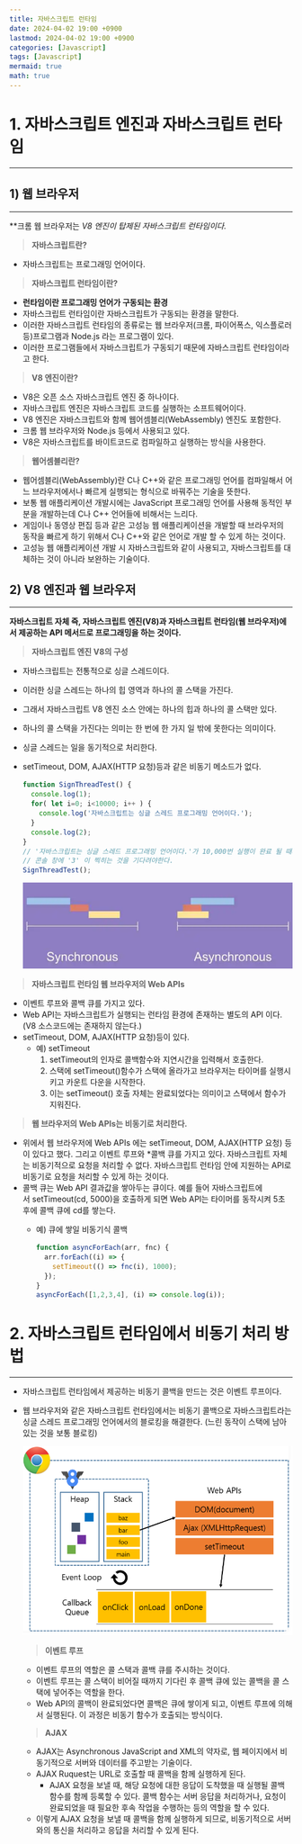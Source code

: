 ```yaml
---
title: 자바스크립트 런타임
date: 2024-04-02 19:00 +0900
lastmod: 2024-04-02 19:00 +0900
categories: [Javascript]
tags: [Javascript]
mermaid: true
math: true
---
```


# 1. **자바스크립트 엔진과 자바스크립트 런타임**

---

## 1) **웹 브라우저**

---

**크롬 웹 브라우저는 *V8 엔진이 탑제된 *자바스크립트 런타임이다.**

> **자바스크립트란?**
>
- 자바스크립트는 프로그래밍 언어이다.

> **자바스크립트 런타임이란?**
>
- **런타임이란 프로그래밍 언어가 구동되는 환경**
- 자바스크립트 런타임이란 자바스크립트가 구동되는 환경을 말한다.
- 이러한 자바스크립트 런타임의 종류로는 웹 브라우저(크롬, 파이어폭스, 익스플로러 등)프로그램과 Node.js 라는 프로그램이 있다.
- 이러한 프로그램들에서 자바스크립트가 구동되기 때문에 자바스크립트 런타임이라고 한다.

> **V8 엔진이란?**
>
- V8은 오픈 소스 자바스크립트 엔진 중 하나이다.
- 자바스크립트 엔진은 자바스크립트 코드를 실행하는 소프트웨어이다.
- V8 엔진은 자바스크립트와 함께 웹어셈블리(WebAssembly) 엔진도 포함한다.
- 크롬 웹 브라우저와 Node.js 등에서 사용되고 있다.
- V8은 자바스크립트를 바이트코드로 컴파일하고 실행하는 방식을 사용한다.

> **웹어셈블리란?**
>
- 웹어셈블리(WebAssembly)란 C나 C++와 같은 프로그래밍 언어를 컴파일해서 어느 브라우저에서나 빠르게 실행되는 형식으로 바꿔주는 기술을 뜻한다.
- 보통 웹 애플리케이션 개발시에는 JavaScript 프로그래밍 언어를 사용해 동적인 부분을 개발하는데 C나 C++ 언어들에 비해서는 느리다.
- 게임이나 동영상 편집 등과 같은 고성능 웹 애플리케이션을 개발할 때 브라우저의 동작을 빠르게 하기 위해서 C나 C++와 같은 언어로 개발 할 수 있게 하는 것이다.
- 고성능 웹 애플리케이션 개발 시 자바스크립트와 같이 사용되고, 자바스크립트를 대체하는 것이 아니라 보완하는 기술이다.

## 2) **V8 엔진과 웹 브라우저**

---

**자바스크립트 자체 즉, 자바스크립트 엔진(V8)과 자바스크립트 런타임(웹 브라우저)에서 제공하는 API 메서드로 프로그래밍을 하는 것이다.**

> **자바스크립트 엔진 V8의 구성**
>
- 자바스크립트는 전통적으로 싱글 스레드이다.
- 이러한 싱글 스레드는 하나의 힙 영역과 하나의 콜 스택을 가진다.
- 그래서 자바스크립트 V8 엔진 소스 안에는 하나의 힙과 하나의 콜 스택만 있다.
- 하나의 콜 스택을 가진다는 의미는 한 번에 한 가지 일 밖에 못한다는 의미이다.
- 싱글 스레드는 일을 동기적으로 처리한다.
- setTimeout, DOM, AJAX(HTTP 요청)등과 같은 비동기 메소드가 없다.

    ```jsx
    function SignThreadTest() {
      console.log(1);
      for( let i=0; i<10000; i++ ) {
        console.log('자바스크립트는 싱글 스레드 프로그래밍 언어이다.');
      }
      console.log(2);
    }
    // '자바스크립트는 싱글 스레드 프로그래밍 언어이다.'가 10,000번 실행이 완료 될 때까지
    // 콘솔 창에 '3' 이 찍히는 것을 기다려야한다.
    SignThreadTest();
    ```

    ![Untitled](/assets/img/2024-04-02-post240402/Untitled.png)


> **자바스크립트 런타임 웹 브라우저의 Web APIs**
>
- 이벤트 루프와 콜백 큐를 가지고 있다.
- Web API는 자바스크립트가 실행되는 런타임 환경에 존재하는 별도의 API 이다. (V8 소스코드에는 존재하지 않는다.)
- setTimeout, DOM, AJAX(HTTP 요청)등이 있다.
    - 예) setTimeout
        1. setTimeout의 인자로 콜백함수와 지연시간을 입력해서 호출한다.
        2. 스택에 setTimeout()함수가 스택에 올라가고 브라우저는 타이머를 실행시키고 카운트 다운을 시작한다.
        3. 이는 setTimeout() 호출 자체는 완료되었다는 의미이고 스택에서 함수가 지워진다.


> **웹 브라우저의 Web APIs는 비동기로 처리한다.**
>
- 위에서 웹 브라우저에 Web APIs 에는 setTimeout, DOM, AJAX(HTTP 요청) 등이 있다고 했다. 그리고 이벤트 루프와 *콜백 큐를 가지고 있다. 자바스크립트 자체는 비동기적으로 요청을 처리할 수 없다. 자바스크립트 런타임 안에 지원하는 API로 비동기로 요청을 처리할 수 있게 하는 것이다.
- 콜백 큐는 Web API 결과값을 쌓아두는 큐이다. 예를 들어 자바스크립트에서 setTimeout(cd, 5000)을 호출하게 되면 Web API는 타이머를 동작시켜 5초 후에 콜백 큐에 cd를 쌓는다.
    - 예) 큐에 쌓일 비동기식 콜백

        ```jsx
        function asyncForEach(arr, fnc) {
          arr.forEach((i) => {
            setTimeout(() => fnc(i), 1000);
          });
        }
        asyncForEach([1,2,3,4], (i) => console.log(i));
        ```


# 2. **자바스크립트 런타임에서 비동기 처리 방법**

---

- 자바스크립트 런타임에서 제공하는 비동기 콜백을 만드는 것은 이벤트 루프이다.
- 웹 브라우저와 같은 자바스크립트 런타임에서는 비동기 콜백으로 자바스크립트라는 싱글 스레드 프로그래밍 언어에서의 블로킹을 해결한다. (느린 동작이 스택에 남아 있는 것을 보통 블로킹)

    ![Untitled](/assets/img/2024-04-02-post240402/Untitled%201.png)

    > **이벤트 루프**
    >
    - 이벤트 루프의 역할은 콜 스택과 콜백 큐를 주시하는 것이다.
    - 이벤트 루프는 콜 스택이 비어질 때까지 기다린 후 콜백 큐에 있는 콜백을 콜 스택에 넣어주는 역할을 한다.
    - Web API의 콜백이 완료되었다면 콜백은 큐에 쌓이게 되고, 이벤트 루프에 의해서 실행된다. 이 과정은 비동기 함수가 호출되는 방식이다.

    > **AJAX**
    >
    - AJAX는 Asynchronous JavaScript and XML의 약자로, 웹 페이지에서 비동기적으로 서버와 데이터를 주고받는 기술이다.
    - AJAX Ruquest는 URL로 호출할 때 콜백을 함께 실행하게 된다.
        - AJAX 요청을 보낼 때, 해당 요청에 대한 응답이 도착했을 때 실행될 콜백 함수를 함께 등록할 수 있다. 콜백 함수는 서버 응답을 처리하거나, 요청이 완료되었을 때 필요한 후속 작업을 수행하는 등의 역할을 할 수 있다.
    - 이렇게 AJAX 요청을 보낼 때 콜백을 함께 실행하게 되므로, 비동기적으로 서버와의 통신을 처리하고 응답을 처리할 수 있게 된다.
